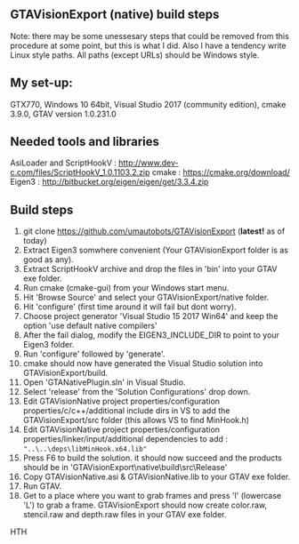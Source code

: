 **GTAVisionExport (native) build steps**
-------------------------------------
Note: there may be some unessesary steps that could be removed from this procedure at some point, but this is what I did. Also I have a tendency write Linux style paths. All paths (except URLs) should be Windows style.

My set-up:
----------
GTX770, Windows 10 64bit, Visual Studio 2017 (community edition), cmake 3.9.0, GTAV version 1.0.231.0

Needed tools and libraries
--------------------------
AsiLoader and ScriptHookV	: http://www.dev-c.com/files/ScriptHookV_1.0.1103.2.zip
cmake					: https://cmake.org/download/
Eigen3					: http://bitbucket.org/eigen/eigen/get/3.3.4.zip

Build steps
-----------
1. git clone https://github.com/umautobots/GTAVisionExport (**latest!** as of today)
2. Extract Eigen3 somwhere convenient (Your GTAVisionExport folder is as good as any).
3. Extract ScriptHookV archive and drop the files in 'bin' into your GTAV exe folder.
4. Run cmake (cmake-gui) from your Windows start menu.
5. Hit 'Browse Source' and select your GTAVisionExport/native folder.
6. Hit 'configure' (first time around it will fail but dont worry).
7. Choose project generator 'Visual Studio 15 2017 Win64' and keep the option 'use default native compilers'
8. After the fail dialog, modify the EIGEN3_INCLUDE_DIR to point to your Eigen3 folder.
9. Run 'configure' followed by 'generate'.
10. cmake should now have generated the Visual Studio solution into GTAVisionExport/build.
11. Open 'GTANativePlugin.sln' in Visual Studio.
12. Select 'release' from the 'Solution Configurations' drop down.
13. Edit GTAVisionNative project properties/configuration properties/c/c++/additional include dirs in VS to add the GTAVisionExport/src folder (this allows VS to find MinHook.h)
14. Edit GTAVisionNative project properties/configuration properties/linker/input/additional dependencies to add :
`"..\..\deps\libMinHook.x64.lib"` 
15. Press F6 to build the solution. it should now succeed and the products should be in 'GTAVisionExport\native\build\src\Release'
16. Copy GTAVisionNative.asi & GTAVisionNative.lib to your GTAV exe folder.
17. Run GTAV.
18. Get to a place where you want to grab frames and press 'l' (lowercase 'L') to grab a frame. GTAVisionExport should now create color.raw, stencil.raw and depth.raw files in your GTAV exe folder.

HTH
